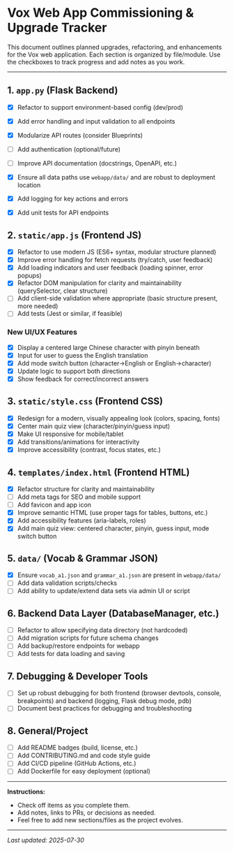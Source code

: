 # Vox Web App Commissioning & Upgrade Tracker

This document outlines planned upgrades, refactoring, and enhancements for the Vox web application. Each section is organized by file/module. Use the checkboxes to track progress and add notes as you work.

---

## 1. `app.py` (Flask Backend)
- [x] Refactor to support environment-based config (dev/prod)
- [x] Add error handling and input validation to all endpoints
- [x] Modularize API routes (consider Blueprints)
- [ ] Add authentication (optional/future)
- [ ] Improve API documentation (docstrings, OpenAPI, etc.)
- [x] Ensure all data paths use `webapp/data/` and are robust to deployment location
- [x] Add logging for key actions and errors
- [x] Add unit tests for API endpoints


## 2. `static/app.js` (Frontend JS)
- [x] Refactor to use modern JS (ES6+ syntax, modular structure planned)
- [x] Improve error handling for fetch requests (try/catch, user feedback)
- [x] Add loading indicators and user feedback (loading spinner, error popups)
- [x] Refactor DOM manipulation for clarity and maintainability (querySelector, clear structure)
- [ ] Add client-side validation where appropriate (basic structure present, more needed)
- [ ] Add tests (Jest or similar, if feasible)

### New UI/UX Features
- [x] Display a centered large Chinese character with pinyin beneath
- [x] Input for user to guess the English translation
- [x] Add mode switch button (character→English or English→character)
- [x] Update logic to support both directions
- [x] Show feedback for correct/incorrect answers

## 3. `static/style.css` (Frontend CSS)
- [x] Redesign for a modern, visually appealing look (colors, spacing, fonts)
- [x] Center main quiz view (character/pinyin/guess input)
- [x] Make UI responsive for mobile/tablet
- [x] Add transitions/animations for interactivity
- [x] Improve accessibility (contrast, focus states, etc.)

## 4. `templates/index.html` (Frontend HTML)
- [x] Refactor structure for clarity and maintainability
- [ ] Add meta tags for SEO and mobile support
- [ ] Add favicon and app icon
- [x] Improve semantic HTML (use proper tags for tables, buttons, etc.)
- [x] Add accessibility features (aria-labels, roles)
- [x] Add main quiz view: centered character, pinyin, guess input, mode switch button

## 5. `data/` (Vocab & Grammar JSON)
- [x] Ensure `vocab_a1.json` and `grammar_a1.json` are present in `webapp/data/`
- [ ] Add data validation scripts/checks
- [ ] Add ability to update/extend data sets via admin UI or script

## 6. Backend Data Layer (DatabaseManager, etc.)
- [ ] Refactor to allow specifying data directory (not hardcoded)
- [ ] Add migration scripts for future schema changes
- [ ] Add backup/restore endpoints for webapp
- [ ] Add tests for data loading and saving

## 7. Debugging & Developer Tools
- [ ] Set up robust debugging for both frontend (browser devtools, console, breakpoints) and backend (logging, Flask debug mode, pdb)
- [ ] Document best practices for debugging and troubleshooting

## 8. General/Project
- [ ] Add README badges (build, license, etc.)
- [ ] Add CONTRIBUTING.md and code style guide
- [ ] Add CI/CD pipeline (GitHub Actions, etc.)
- [ ] Add Dockerfile for easy deployment (optional)

---

**Instructions:**
- Check off items as you complete them.
- Add notes, links to PRs, or decisions as needed.
- Feel free to add new sections/files as the project evolves.

---

_Last updated: 2025-07-30_
